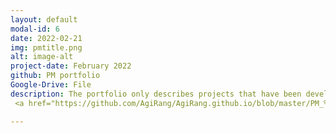 ```yaml
---
layout: default
modal-id: 6
date: 2022-02-21
img: pmtitle.png
alt: image-alt
project-date: February 2022
github: PM portfolio
Google-Drive: File
description: The portfolio only describes projects that have been developed.Projects under development are not saved as documents for security reasons.First, upload my PM resume.
 <a href="https://github.com/AgiRang/AgiRang.github.io/blob/master/PM_%EC%9D%B4%EB%A0%A5%EC%84%9C.pdf">PM Profile</a>                         

---
```

